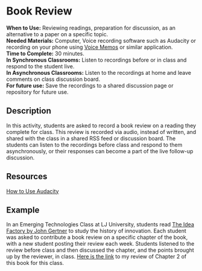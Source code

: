 # Book Review
**When to Use:** Reviewing readings, preparation for discussion, as an alternative to a paper on a specific topic.  
**Needed Materials:** Computer, Voice recording software such as Audacity or recording on your phone using [Voice Memos](https://support.apple.com/en-us/HT206775) or similar application.  
**Time to Complete:** 30 minutes.   
**In Synchronous Classrooms:** Listen to recordings before or in class and respond to the student live.   
**In Asynchronous Classrooms:** Listen to the recordings at home and leave comments on class discussion board.    
**For future use:** Save the recordings to a shared discussion page or repository for future use.  

## Description
In this activity, students are asked to record a book review on a reading they complete for class. This review is recorded via audio, instead of written, and shared with the class in a shared RSS feed or discussion board. The students can listen to the recordings before class and respond to them asynchronously, or their responses can become a part of the live follow-up discussion. 

## Resources
[How to Use Audacity](https://www.youtube.com/watch?v=DJhIlsLH32I)

## Example
In an Emerging Technologies Class at LJ University, students read [The Idea Factory by John Gertner](https://www.goodreads.com/book/show/11797471-the-idea-factory) to study the history of innovation. Each student was asked to contribute a book review on a specific chapter of the book, with a new student posting their review each week. Students listened to the review before class and then discussed the chapter, and the points brought up by the reviewer, in class. [Here is the link](https://github.com/laurencjay/remote-learning-toolkit/blob/main/Discussion%20Posts/New%20Recording.m4a) to my review of Chapter 2 of this book for this class.
